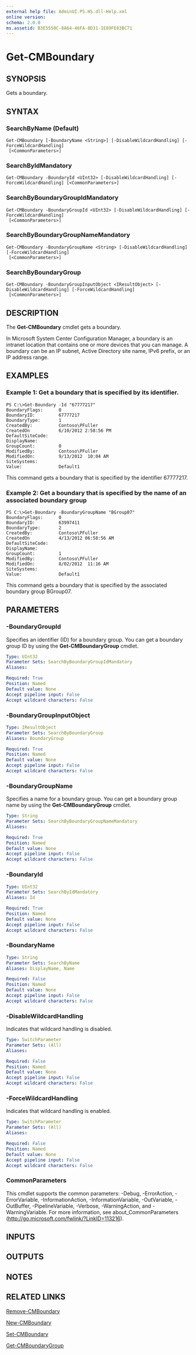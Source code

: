 ```yaml
---
external help file: AdminUI.PS.HS.dll-Help.xml
online version: 
schema: 2.0.0
ms.assetid: B3E5550C-8A64-46FA-8D31-1E89FE83BC71
---
```


# Get-CMBoundary

## SYNOPSIS
Gets a boundary.

## SYNTAX

### SearchByName (Default)
```
Get-CMBoundary [-BoundaryName <String>] [-DisableWildcardHandling] [-ForceWildcardHandling]
 [<CommonParameters>]
```

### SearchByIdMandatory
```
Get-CMBoundary -BoundaryId <UInt32> [-DisableWildcardHandling] [-ForceWildcardHandling] [<CommonParameters>]
```

### SearchByBoundaryGroupIdMandatory
```
Get-CMBoundary -BoundaryGroupId <UInt32> [-DisableWildcardHandling] [-ForceWildcardHandling]
 [<CommonParameters>]
```

### SearchByBoundaryGroupNameMandatory
```
Get-CMBoundary -BoundaryGroupName <String> [-DisableWildcardHandling] [-ForceWildcardHandling]
 [<CommonParameters>]
```

### SearchByBoundaryGroup
```
Get-CMBoundary -BoundaryGroupInputObject <IResultObject> [-DisableWildcardHandling] [-ForceWildcardHandling]
 [<CommonParameters>]
```

## DESCRIPTION
The **Get-CMBoundary** cmdlet gets a boundary.

In Microsoft System Center Configuration Manager, a boundary is an intranet location that contains one or more devices that you can manage.
A boundary can be an IP subnet, Active Directory site name, IPv6 prefix, or an IP address range.

## EXAMPLES

### Example 1: Get a boundary that is specified by its identifier.
```
PS C:\>Get-Boundary -Id "67777217"
BoundaryFlags:      0
BoundaryID:         67777217
BoundaryType:       1
CreatedBy:          Contoso\PFuller
CreatedOn           6/10/2012 2:58:56 PM
DefaultSiteCode: 
DisplayName: 
GroupCount:         0
ModifiedBy:         Contoso\PFuller
ModifiedOn:         9/13/2012  10:04 AM
SiteSystems: 
Value:              Default1
```

This command gets a boundary that is specified by the identifier 67777217.

### Example 2: Get a boundary that is specified by the name of an associated boundary group
```
PS C:\>Get-Boundary -BoundaryGroupName "BGroup07"
BoundaryFlags:      0
BoundaryID:         63997411
BoundaryType:       2
CreatedBy:          Contoso\PFuller
CreatedOn           4/13/2012 06:58:56 AM
DefaultSiteCode: 
DisplayName: 
GroupCount:         1
ModifiedBy:         Contoso\PFuller
ModifiedOn:         8/02/2012  11:16 AM
SiteSystems: 
Value:              Default1
```

This command gets a boundary that is specified by the associated boundary group BGroup07.

## PARAMETERS

### -BoundaryGroupId
Specifies an identifier (ID) for a boundary group.
You can get a boundary group ID by using the **Get-CMBoundaryGroup** cmdlet.

```yaml
Type: UInt32
Parameter Sets: SearchByBoundaryGroupIdMandatory
Aliases: 

Required: True
Position: Named
Default value: None
Accept pipeline input: False
Accept wildcard characters: False
```

### -BoundaryGroupInputObject


```yaml
Type: IResultObject
Parameter Sets: SearchByBoundaryGroup
Aliases: BoundaryGroup

Required: True
Position: Named
Default value: None
Accept pipeline input: False
Accept wildcard characters: False
```

### -BoundaryGroupName
Specifies a name for a boundary group.
You can get a boundary group name by using the **Get-CMBoundaryGroup** cmdlet.

```yaml
Type: String
Parameter Sets: SearchByBoundaryGroupNameMandatory
Aliases: 

Required: True
Position: Named
Default value: None
Accept pipeline input: False
Accept wildcard characters: False
```

### -BoundaryId


```yaml
Type: UInt32
Parameter Sets: SearchByIdMandatory
Aliases: Id

Required: True
Position: Named
Default value: None
Accept pipeline input: False
Accept wildcard characters: False
```

### -BoundaryName


```yaml
Type: String
Parameter Sets: SearchByName
Aliases: DisplayName, Name

Required: False
Position: Named
Default value: None
Accept pipeline input: False
Accept wildcard characters: False
```

### -DisableWildcardHandling
Indicates that wildcard handling is disabled.

```yaml
Type: SwitchParameter
Parameter Sets: (All)
Aliases: 

Required: False
Position: Named
Default value: None
Accept pipeline input: False
Accept wildcard characters: False
```

### -ForceWildcardHandling
Indicates that wildcard handling is enabled.

```yaml
Type: SwitchParameter
Parameter Sets: (All)
Aliases: 

Required: False
Position: Named
Default value: None
Accept pipeline input: False
Accept wildcard characters: False
```

### CommonParameters
This cmdlet supports the common parameters: -Debug, -ErrorAction, -ErrorVariable, -InformationAction, -InformationVariable, -OutVariable, -OutBuffer, -PipelineVariable, -Verbose, -WarningAction, and -WarningVariable. For more information, see about_CommonParameters (http://go.microsoft.com/fwlink/?LinkID=113216).

## INPUTS

## OUTPUTS

## NOTES

## RELATED LINKS

[Remove-CMBoundary](./Remove-CMBoundary.md)

[New-CMBoundary](./New-CMBoundary.md)

[Set-CMBoundary](./Set-CMBoundary.md)

[Get-CMBoundaryGroup](./Get-CMBoundaryGroup.md)


